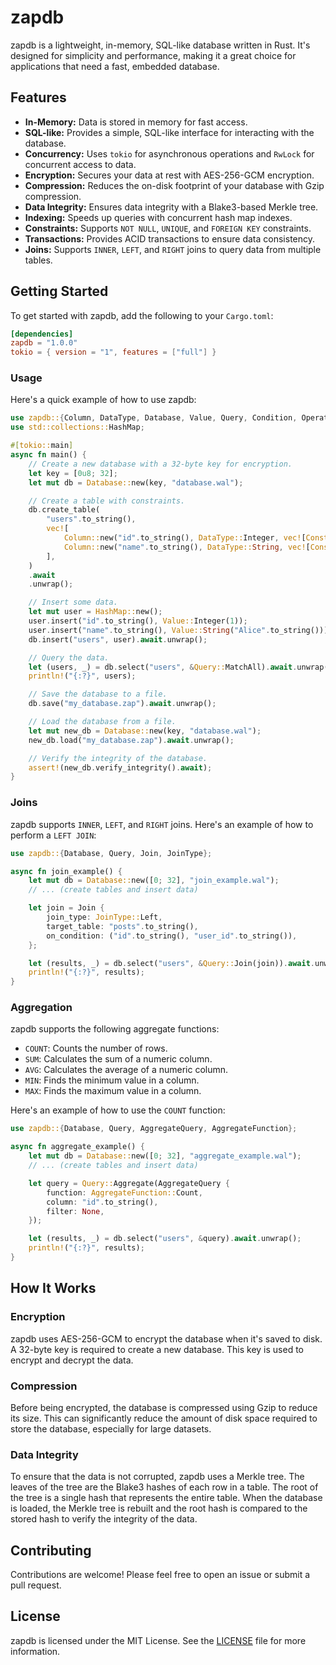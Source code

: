 # zapdb

zapdb is a lightweight, in-memory, SQL-like database written in Rust. It's designed for simplicity and performance, making it a great choice for applications that need a fast, embedded database.

## Features

- **In-Memory:** Data is stored in memory for fast access.
- **SQL-like:** Provides a simple, SQL-like interface for interacting with the database.
- **Concurrency:** Uses `tokio` for asynchronous operations and `RwLock` for concurrent access to data.
- **Encryption:** Secures your data at rest with AES-256-GCM encryption.
- **Compression:** Reduces the on-disk footprint of your database with Gzip compression.
- **Data Integrity:** Ensures data integrity with a Blake3-based Merkle tree.
- **Indexing:** Speeds up queries with concurrent hash map indexes.
- **Constraints:** Supports `NOT NULL`, `UNIQUE`, and `FOREIGN KEY` constraints.
- **Transactions:** Provides ACID transactions to ensure data consistency.
- **Joins:** Supports `INNER`, `LEFT`, and `RIGHT` joins to query data from multiple tables.

## Getting Started

To get started with zapdb, add the following to your `Cargo.toml`:

```toml
[dependencies]
zapdb = "1.0.0"
tokio = { version = "1", features = ["full"] }
```

### Usage

Here's a quick example of how to use zapdb:

```rust
use zapdb::{Column, DataType, Database, Value, Query, Condition, Operator, Constraint};
use std::collections::HashMap;

#[tokio::main]
async fn main() {
    // Create a new database with a 32-byte key for encryption.
    let key = [0u8; 32];
    let mut db = Database::new(key, "database.wal");

    // Create a table with constraints.
    db.create_table(
        "users".to_string(),
        vec![
            Column::new("id".to_string(), DataType::Integer, vec![Constraint::NotNull, Constraint::Unique]),
            Column::new("name".to_string(), DataType::String, vec![Constraint::NotNull]),
        ],
    )
    .await
    .unwrap();

    // Insert some data.
    let mut user = HashMap::new();
    user.insert("id".to_string(), Value::Integer(1));
    user.insert("name".to_string(), Value::String("Alice".to_string()));
    db.insert("users", user).await.unwrap();

    // Query the data.
    let (users, _) = db.select("users", &Query::MatchAll).await.unwrap();
    println!("{:?}", users);

    // Save the database to a file.
    db.save("my_database.zap").await.unwrap();

    // Load the database from a file.
    let mut new_db = Database::new(key, "database.wal");
    new_db.load("my_database.zap").await.unwrap();

    // Verify the integrity of the database.
    assert!(new_db.verify_integrity().await);
}
```

### Joins

zapdb supports `INNER`, `LEFT`, and `RIGHT` joins. Here's an example of how to perform a `LEFT JOIN`:

```rust
use zapdb::{Database, Query, Join, JoinType};

async fn join_example() {
    let mut db = Database::new([0; 32], "join_example.wal");
    // ... (create tables and insert data)

    let join = Join {
        join_type: JoinType::Left,
        target_table: "posts".to_string(),
        on_condition: ("id".to_string(), "user_id".to_string()),
    };

    let (results, _) = db.select("users", &Query::Join(join)).await.unwrap();
    println!("{:?}", results);
}
```

### Aggregation

zapdb supports the following aggregate functions:

- `COUNT`: Counts the number of rows.
- `SUM`: Calculates the sum of a numeric column.
- `AVG`: Calculates the average of a numeric column.
- `MIN`: Finds the minimum value in a column.
- `MAX`: Finds the maximum value in a column.

Here's an example of how to use the `COUNT` function:

```rust
use zapdb::{Database, Query, AggregateQuery, AggregateFunction};

async fn aggregate_example() {
    let mut db = Database::new([0; 32], "aggregate_example.wal");
    // ... (create tables and insert data)

    let query = Query::Aggregate(AggregateQuery {
        function: AggregateFunction::Count,
        column: "id".to_string(),
        filter: None,
    });

    let (results, _) = db.select("users", &query).await.unwrap();
    println!("{:?}", results);
}
```

## How It Works

### Encryption

zapdb uses AES-256-GCM to encrypt the database when it's saved to disk. A 32-byte key is required to create a new database. This key is used to encrypt and decrypt the data.

### Compression

Before being encrypted, the database is compressed using Gzip to reduce its size. This can significantly reduce the amount of disk space required to store the database, especially for large datasets.

### Data Integrity

To ensure that the data is not corrupted, zapdb uses a Merkle tree. The leaves of the tree are the Blake3 hashes of each row in a table. The root of the tree is a single hash that represents the entire table. When the database is loaded, the Merkle tree is rebuilt and the root hash is compared to the stored hash to verify the integrity of the data.

## Contributing

Contributions are welcome! Please feel free to open an issue or submit a pull request.

## License

zapdb is licensed under the MIT License. See the [LICENSE](LICENSE) file for more information.
